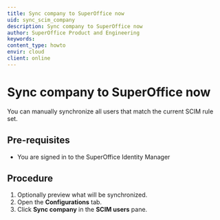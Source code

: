 ```yaml
---
title: Sync company to SuperOffice now
uid: sync_scim_company
description: Sync company to SuperOffice now
author: SuperOffice Product and Engineering
keywords:
content_type: howto
envir: cloud
client: online
---
```


# Sync company to SuperOffice now

You can manually synchronize all users that match the current SCIM rule set.

## Pre-requisites

* You are signed in to the SuperOffice Identity Manager

## Procedure

1. Optionally preview what will be synchronized.
2. Open the **Configurations** tab.
3. Click **Sync company** in the **SCIM users** pane.

